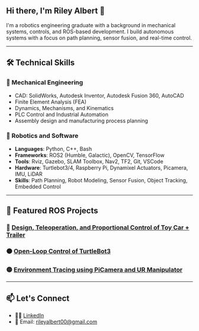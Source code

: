 ## Hi there, I'm Riley Albert 👋

I'm a robotics engineering graduate with a background in mechanical systems, controls, and ROS-based development. I build autonomous systems with a focus on path planning, sensor fusion, and real-time control.

---

## 🛠️ Technical Skills

### 🔧 Mechanical Engineering
- CAD: SolidWorks, Autodesk Inventor, Autodesk Fusion 360, AutoCAD
- Finite Element Analysis (FEA)
- Dynamics, Mechanisms, and Kinematics
- PLC Control and Industrial Automation
- Assembly design and manufacturing process planning

### 🤖 Robotics and Software
- **Languages**: Python, C++, Bash
- **Frameworks**: ROS2 (Humble, Galactic), OpenCV, TensorFlow
- **Tools**: Rviz, Gazebo, SLAM Toolbox, Nav2, TF2, Git, VSCode
- **Hardware**: Turtlebot3/4, Raspberry Pi, Dynamixel Actuators, Picamera, IMU, LiDAR
- **Skills**: Path Planning, Robot Modeling, Sensor Fusion, Object Tracking, Embedded Control

---

## 🚀 Featured ROS Projects

### 🔴 [Design, Teleoperation, and Proportional Control of Toy Car + Trailer](https://github.com/ralbert8/ENPM662_Group5)
### 🟠 [Open-Loop Control of TurtleBot3](https://github.com/ralbert8/Project0_RileyAlbert_ralbert8/tree/main)
### 🟡 [Environment Tracing using PiCamera and UR Manipulator](https://github.com/ralbert8/ENPM662_Group5/tree/project_two)


---

## 📫 Let's Connect

- 🧑‍💼 [LinkedIn](https://www.linkedin.com/in/rileyhalbert/)
- 💌 Email: rileyalbert00@gmail.com
<!--
**ralbert8/ralbert8** is a ✨ _special_ ✨ repository because its `README.md` (this file) appears on your GitHub profile.

Here are some ideas to get you started:

- 🔭 I’m currently working on ...
- 🌱 I’m currently learning ...
- 👯 I’m looking to collaborate on ...
- 🤔 I’m looking for help with ...
- 💬 Ask me about ...
- 📫 How to reach me: ...
- 😄 Pronouns: ...
- ⚡ Fun fact: ...
-->
